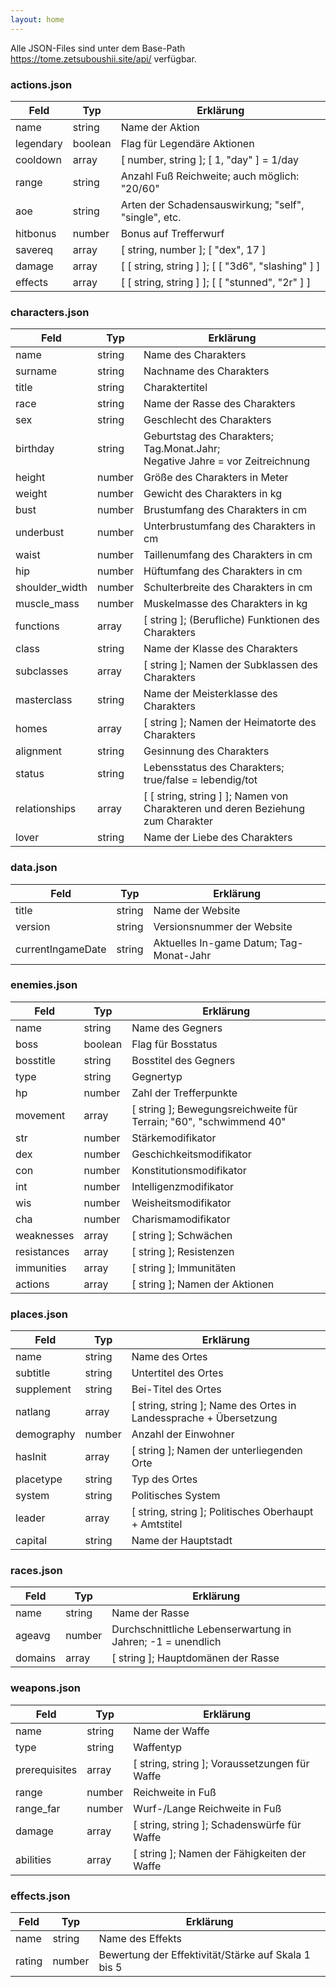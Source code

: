 ```yaml
---
layout: home
---
```


Alle JSON-Files sind unter dem Base-Path https://tome.zetsuboushii.site/api/ verfügbar.

### actions.json

| Feld      | Typ     | Erklärung                                            |
|-----------|---------|------------------------------------------------------|
| name      | string  | Name der Aktion                                      |
| legendary | boolean | Flag für Legendäre Aktionen                          |
| cooldown  | array   | [ number, string ]; [ 1, "day" ] = 1/day             |
| range     | string  | Anzahl Fuß Reichweite; auch möglich: "20/60"         |
| aoe       | string  | Arten der Schadensauswirkung; "self", "single", etc. |
| hitbonus  | number  | Bonus auf Trefferwurf                                |
| savereq   | array   | [ string, number ]; [ "dex", 17 ]                    |
| damage    | array   | [ [ string, string ] ]; [ [ "3d6", "slashing" ] ]    |
| effects   | array   | [ [ string, string ] ]; [ [ "stunned", "2r" ] ]      |

### characters.json

| Feld           | Typ    | Erklärung                                                                         |
|----------------|--------|-----------------------------------------------------------------------------------|
| name           | string | Name des Charakters                                                               |
| surname        | string | Nachname des Charakters                                                           |
| title          | string | Charaktertitel                                                                    |
| race           | string | Name der Rasse des Charakters                                                     |
| sex            | string | Geschlecht des Charakters                                                         |
| birthday       | string | Geburtstag des Charakters; Tag.Monat.Jahr;<br/>Negative Jahre = vor Zeitreichnung |
| height         | number | Größe des Charakters in Meter                                                     |
| weight         | number | Gewicht des Charakters in kg                                                      |
| bust           | number | Brustumfang des Charakters in cm                                                  |
| underbust      | number | Unterbrustumfang des Charakters in cm                                             |
| waist          | number | Taillenumfang des Charakters in cm                                                |
| hip            | number | Hüftumfang des Charakters in cm                                                   |
| shoulder_width | number | Schulterbreite des Charakters in cm                                               |
| muscle_mass    | number | Muskelmasse des Charakters in kg                                                  |
| functions      | array  | [ string ]; (Berufliche) Funktionen des Charakters                                |
| class          | string | Name der Klasse des Charakters                                                    |
| subclasses     | array  | [ string ]; Namen der Subklassen des Charakters                                   |
| masterclass    | string | Name der Meisterklasse des Charakters                                             |
| homes          | array  | [ string ]; Namen der Heimatorte des Charakters                                   |
| alignment      | string | Gesinnung des Charakters                                                          |
| status         | string | Lebensstatus des Charakters; true/false = lebendig/tot                            |
| relationships  | array  | [ [ string, string ] ]; Namen von Charakteren und deren Beziehung zum Charakter   |
| lover          | string | Name der Liebe des Charakters                                                     |

### data.json

| Feld              | Typ    | Erklärung                               |
|-------------------|--------|-----------------------------------------|
| title             | string | Name der Website                        |
| version           | string | Versionsnummer der Website              |
| currentIngameDate | string | Aktuelles In-game Datum; Tag-Monat-Jahr |

### enemies.json

| Feld        | Typ     | Erklärung                                                          |
|-------------|---------|--------------------------------------------------------------------|
| name        | string  | Name des Gegners                                                   |
| boss        | boolean | Flag für Bosstatus                                                 |
| bosstitle   | string  | Bosstitel des Gegners                                              |
| type        | string  | Gegnertyp                                                          |
| hp          | number  | Zahl der Trefferpunkte                                             |
| movement    | array   | [ string ]; Bewegungsreichweite für Terrain; "60", "schwimmend 40" |
| str         | number  | Stärkemodifikator                                                  |
| dex         | number  | Geschichkeitsmodifikator                                           |
| con         | number  | Konstitutionsmodifikator                                           |
| int         | number  | Intelligenzmodifikator                                             |
| wis         | number  | Weisheitsmodifikator                                               |
| cha         | number  | Charismamodifikator                                                |
| weaknesses  | array   | [ string ]; Schwächen                                              |
| resistances | array   | [ string ]; Resistenzen                                            |
| immunities  | array   | [ string ]; Immunitäten                                            |
| actions     | array   | [ string ]; Namen der Aktionen                                     |

### places.json

| Feld       | Typ    | Erklärung                                                         |
|------------|--------|-------------------------------------------------------------------|
| name       | string | Name des Ortes                                                    |
| subtitle   | string | Untertitel des Ortes                                              |
| supplement | string | Bei-Titel des Ortes                                               |
| natlang    | array  | [ string, string ]; Name des Ortes in Landessprache + Übersetzung |
| demography | number | Anzahl der Einwohner                                              |
| hasInit    | array  | [ string ]; Namen der unterliegenden Orte                         |
| placetype  | string | Typ des Ortes                                                     |
| system     | string | Politisches System                                                |
| leader     | array  | [ string, string ]; Politisches Oberhaupt + Amtstitel             |
| capital    | string | Name der Hauptstadt                                               |

### races.json

| Feld    | Typ    | Erklärung                                                   |
|---------|--------|-------------------------------------------------------------|
| name    | string | Name der Rasse                                              |
| ageavg  | number | Durchschnittliche Lebenserwartung in Jahren; -1 = unendlich |
| domains | array  | [ string ]; Hauptdomänen der Rasse                          |

### weapons.json

| Feld          | Typ    | Erklärung                                     |
|---------------|--------|-----------------------------------------------|
| name          | string | Name der Waffe                                |
| type          | string | Waffentyp                                     |
| prerequisites | array  | [ string, string ]; Voraussetzungen für Waffe |
| range         | number | Reichweite in Fuß                             |
| range_far     | number | Wurf-/Lange Reichweite in Fuß                 |
| damage        | array  | [ string, string ]; Schadenswürfe für Waffe   |
| abilities     | array  | [ string ]; Namen der Fähigkeiten der Waffe   |

### effects.json

| Feld   | Typ    | Erklärung                                           |
|--------|--------|-----------------------------------------------------|
| name   | string | Name des Effekts                                    |
| rating | number | Bewertung der Effektivität/Stärke auf Skala 1 bis 5 |